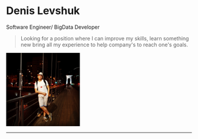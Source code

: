 # Denis Levshuk

Software Engineer/ BigData Developer

> Looking for a position where I can improve my skills, learn something new bring all my experience to help company's to reach one's goals.

<img src="./public/img/avatar.jpg" alt="drawing" style="width:200px;"/>

---